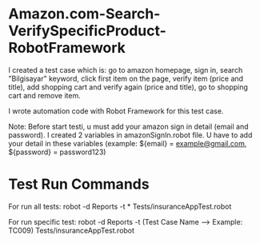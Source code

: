 # Amazon.com-Search-VerifySpecificProduct-RobotFramework
I created a test case which is: go to amazon homepage, sign in, search "Bilgisayar" keyword, click first item on the page, verify item (price and title), add shopping cart and verify again (price and title), go to shopping cart and remove item.

I wrote automation code with Robot Framework for this test case.

Note: Before start testi, u must add your amazon sign in detail (email and password). I created 2 variables in amazonSignIn.robot file. U have to add your detail in these variables (example: ${email} =    example@gmail.com, ${password} =    password123)
# Test Run Commands
For run all tests: robot -d Reports -t * Tests/insuranceAppTest.robot

For run specific test: robot -d Reports -t (Test Case Name --> Example: TC009) Tests/insuranceAppTest.robot
